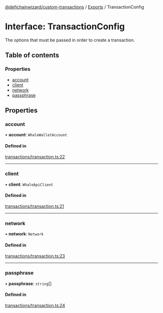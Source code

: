 [@defichainwizard/custom-transactions](../README.md) / [Exports](../modules.md) / TransactionConfig

# Interface: TransactionConfig

The options that must be passed in order to create a transaction.

## Table of contents

### Properties

- [account](TransactionConfig.md#account)
- [client](TransactionConfig.md#client)
- [network](TransactionConfig.md#network)
- [passphrase](TransactionConfig.md#passphrase)

## Properties

### account

• **account**: `WhaleWalletAccount`

#### Defined in

[transactions/transaction.ts:22](https://github.com/DeFiChain-Wizard/custom-transcation-library/blob/d135dca/src/transactions/transaction.ts#L22)

___

### client

• **client**: `WhaleApiClient`

#### Defined in

[transactions/transaction.ts:21](https://github.com/DeFiChain-Wizard/custom-transcation-library/blob/d135dca/src/transactions/transaction.ts#L21)

___

### network

• **network**: `Network`

#### Defined in

[transactions/transaction.ts:23](https://github.com/DeFiChain-Wizard/custom-transcation-library/blob/d135dca/src/transactions/transaction.ts#L23)

___

### passphrase

• **passphrase**: `string`[]

#### Defined in

[transactions/transaction.ts:24](https://github.com/DeFiChain-Wizard/custom-transcation-library/blob/d135dca/src/transactions/transaction.ts#L24)
